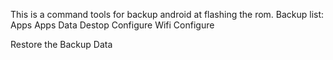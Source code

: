 This is a command tools for backup android at flashing the rom.
Backup list:
Apps
Apps Data
Destop Configure
Wifi Configure

Restore the Backup Data

